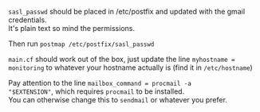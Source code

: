 <code>sasl_passwd</code> should be placed in /etc/postfix and updated with the gmail credentials.<br>
It's plain text so mind the permissions.<br>

Then run <code>postmap /etc/postfix/sasl_passwd</code>

<code>main.cf</code> should work out of the box, just update the line <code>myhostname = monitoring</code> to whatever your hostname actually is (find it in <code>/etc/hostname</code>)

Pay attention to the line <code>mailbox_command = procmail -a "$EXTENSION"</code>, which requires <code>procmail</code> to be installed.<br>
You can otherwise change this to <code>sendmail</code> or whatever you prefer.